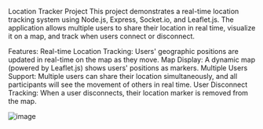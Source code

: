 Location Tracker Project
This project demonstrates a real-time location tracking system using Node.js, Express, Socket.io, and Leaflet.js. The application allows multiple users to share their location in real time, visualize it on a map, and track when users connect or disconnect.

Features:
Real-time Location Tracking: Users' geographic positions are updated in real-time on the map as they move.
Map Display: A dynamic map (powered by Leaflet.js) shows users' positions as markers.
Multiple Users Support: Multiple users can share their location simultaneously, and all participants will see the movement of others in real time.
User Disconnect Tracking: When a user disconnects, their location marker is removed from the map.

![image](https://github.com/user-attachments/assets/10b1398b-0a44-49bd-bde5-b56e7c6d6a0a)
